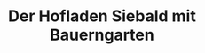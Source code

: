 ---
title: "Der Hofladen Siebald mit Bauerngarten"
url: /hessisch-lichtenau/der-hofladen-siebald-mit-bauerngarten/
shop: Hofladen
---